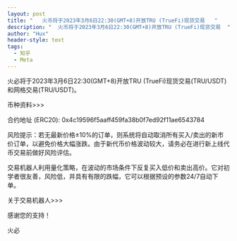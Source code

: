 ```yaml
---
layout: post
title: "   火币将于2023年3月6日22:30(GMT+8)开放TRU (TrueFi)现货交易   "
description: "  火币将于2023年3月6日22:30(GMT+8)开放TRU (TrueFi)现货交易  "
author: "Hux"
header-style: text
tags:
  - 知乎
  - Meta
---
```



火必将于2023年3月6日22:30(GMT+8)开放TRU (TrueFi)现货交易(TRU/USDT)和网格交易(TRU/USDT)。

币种资料>>>

合约地址 (ERC20): 0x4c19596f5aaff459fa38b0f7ed92f11ae6543784 

风险提示：若无最新价格±10%的订单，则系统将自动取消所有买入/卖出的新市价订单，以避免价格大幅涨跌。由于新代币价格波动较大，请务必在进行新上线代币交易前做好风险评估。

交易机器人利用量化策略，在波动的市场条件下反复买入低价和卖出高价。它对初学者很友善，风险低，并具有有限的跌幅，它可以根据预设的参数24/7自动下单。

关于交易机器人>>>

感谢您的支持！

 

火必
